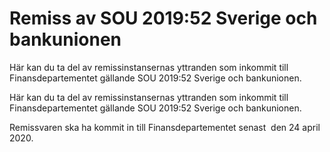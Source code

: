 # Remiss av SOU 2019:52 Sverige och bankunionen

Här kan du ta del av remissinstansernas yttranden som inkommit till Finansdepartementet gällande SOU 2019:52 Sverige och bankunionen.

Här kan du ta del av remissinstansernas yttranden som inkommit till Finansdepartementet gällande SOU 2019:52 Sverige och bankunionen.

Remissvaren ska ha kommit in till Finansdepartementet senast  den 24 april 2020.
